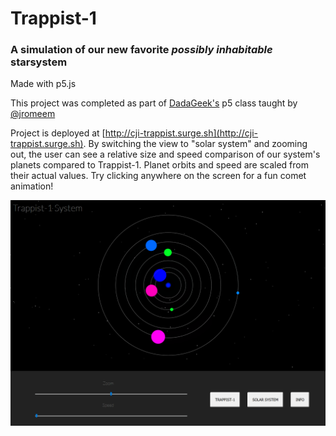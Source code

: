 # Trappist-1
### A simulation of our new favorite *possibly inhabitable* starsystem

Made with p5.js

This project was completed as part of [DadaGeek's](http://www.dadageek.com/) p5 class taught by [@jromeem](https://github.com/jromeem)

Project is deployed at [http://cji-trappist.surge.sh](http://cji-trappist.surge.sh). By switching the view to "solar system" and zooming out, the user can see a relative size and speed comparison of our system's planets compared to Trappist-1.  Planet orbits and speed are scaled from their actual values. Try clicking anywhere on the screen for a fun comet animation!

![image of app](https://github.com/peechiz/trappist/blob/master/trapppist.png)
